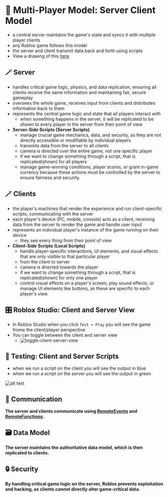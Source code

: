 # 🔮 Multi-Player Model: Server Client Model
- a central server maintains the game's state and syncs it with multiple player clients
- any Roblox game follows this model 
- the server and client transmit data back and forth using scripts
- View a drawing of this [here](https://create.roblox.com/docs/projects/client-server)
 
## 🪄 Server
- handles critical game logic, physics, and data replication, ensuring all clients receive the same information and maintaining fair, secure gameplay
- oversees the whole game, receives input from clients and distributes information back to them
- represents the central game logic and state that all players interact with
    - when something happens in the server, it will be replicated to be shown to every player in the server from their point of view
- **Server-Side Scripts (Server Scripts)** 
    - manage crucial game mechanics, data, and security, as they are not directly accessible or modifiable by individual players
    - transmits data from the server to all clients
    - camera is directed over the entire game, not one specific player
    - if we want to change something through a script, that is replicated(shown) for all players
    - manage game-winning conditions, player scores, or grant in-game currency because these actions must be controlled by the server to ensure fairness and security. 

## 🪄 Clients
- the player's machines that render the experience and run client-specific scripts, communicating with the server
- each player's device (PC, mobile, console) acts as a client, receiving data from the server to render the game and handle user input
- represents an individual player's instance of the game running on their device
    - they see every thing from their point of view
-  **Client-Side Scripts (Local Scripts)** 
    - handle player-specific interactions, UI elements, and visual effects that are only visible to that particular player
    - from the client to server
    - camera is directed towards the player
    - if we want to change something through a script, that is replicated(shown) for only one player
    - control visual effects on a player's screen, play sound effects, or manage UI elements like buttons, as these are specific to each player's view. 

## 🎛️ Roblox Studio: Client and Server View
- In Roblox Studio when you click `Test ➡️ Play` you will see the game frome the client/player perspective
- You can toggle between the client and server view
    - ![toggle-client-server-view](./images/toggle-client-server-view.png)

## 🧪 Testing: Client and Server Scripts
- when we run a script on the client you will see the output in blue
- when we run a script on the server you will see the output in green

![alt text](./images/client-server-script-output.png)

## 📡 Communication
**The server and clients communicate using [RemoteEvents](./ClientServerCommunication.md#remote-events) and [RemoteFunctions](./ClientServerCommunication.md#remote-functions).** 

## 🗃️ Data Model
**The server maintains the authoritative data model, which is then replicated to clients.**

## 🔒 Security
**By handling critical game logic on the server, Roblox prevents exploitation and hacking, as clients cannot directly alter game-critical data.**


